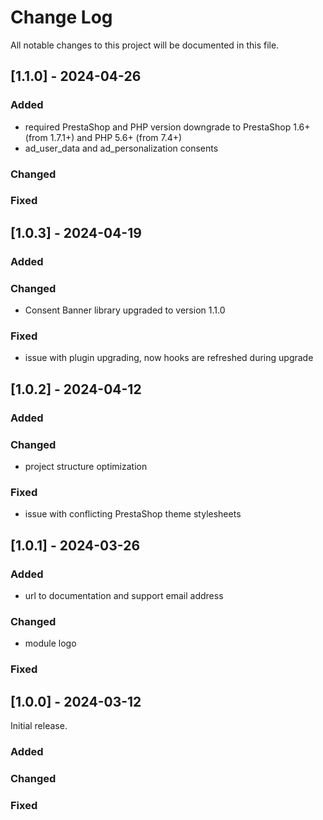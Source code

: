 # Change Log
All notable changes to this project will be documented in this file.

## [1.1.0] - 2024-04-26

### Added
* required PrestaShop and PHP version downgrade to PrestaShop 1.6+ (from 1.7.1+) and PHP 5.6+ (from 7.4+)
* ad_user_data and ad_personalization consents

### Changed

### Fixed

## [1.0.3] - 2024-04-19

### Added

### Changed
* Consent Banner library upgraded to version 1.1.0

### Fixed
* issue with plugin upgrading, now hooks are refreshed during upgrade

## [1.0.2] - 2024-04-12

### Added

### Changed
* project structure optimization

### Fixed
* issue with conflicting PrestaShop theme stylesheets

## [1.0.1] - 2024-03-26

### Added
* url to documentation and support email address

### Changed
* module logo

### Fixed

## [1.0.0] - 2024-03-12

Initial release.

### Added

### Changed

### Fixed
